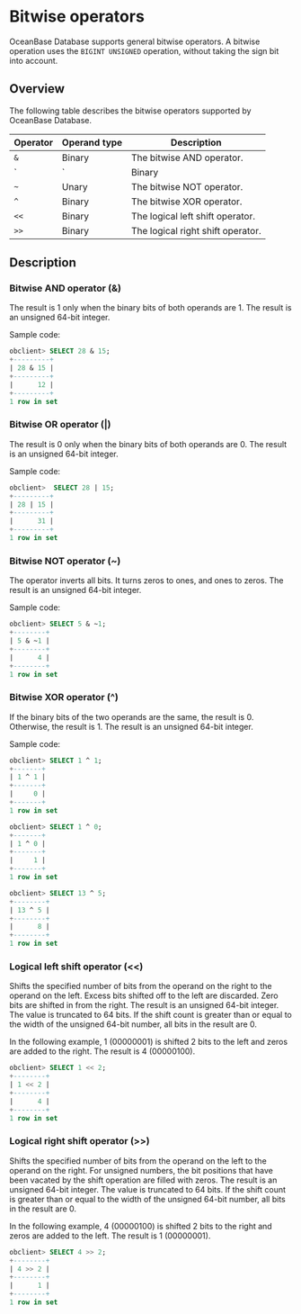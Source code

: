 # Bitwise operators

OceanBase Database supports general bitwise operators. A bitwise operation uses the `BIGINT UNSIGNED` operation, without taking the sign bit into account.

## Overview

The following table describes the bitwise operators supported by OceanBase Database.

| Operator | Operand type | Description |
|------|-------|------|
| `&` | Binary | The bitwise AND operator. |
| `|` | Binary | The bitwise OR operator. |
| `~` | Unary | The bitwise NOT operator. |
| `^` | Binary | The bitwise XOR operator. |
| `<<` | Binary | The logical left shift operator. |
| `>>` | Binary | The logical right shift operator. |

## Description

### Bitwise AND operator (\&)

The result is 1 only when the binary bits of both operands are 1. The result is an unsigned 64-bit integer.

Sample code:

```sql
obclient> SELECT 28 & 15;
+---------+
| 28 & 15 |
+---------+
|      12 |
+---------+
1 row in set
```

### Bitwise OR operator (\|)

The result is 0 only when the binary bits of both operands are 0. The result is an unsigned 64-bit integer.

Sample code:

```sql
obclient>  SELECT 28 | 15;
+---------+
| 28 | 15 |
+---------+
|      31 |
+---------+
1 row in set
```

### Bitwise NOT operator (\~)

The operator inverts all bits. It turns zeros to ones, and ones to zeros. The result is an unsigned 64-bit integer.

Sample code:

```sql
obclient> SELECT 5 & ~1;
+--------+
| 5 & ~1 |
+--------+
|      4 |
+--------+
1 row in set
```

### Bitwise XOR operator (^)

If the binary bits of the two operands are the same, the result is 0. Otherwise, the result is 1. The result is an unsigned 64-bit integer.

Sample code:

```sql
obclient> SELECT 1 ^ 1;
+-------+
| 1 ^ 1 |
+-------+
|     0 |
+-------+
1 row in set

obclient> SELECT 1 ^ 0;
+-------+
| 1 ^ 0 |
+-------+
|     1 |
+-------+
1 row in set

obclient> SELECT 13 ^ 5;
+--------+
| 13 ^ 5 |
+--------+
|      8 |
+--------+
1 row in set
```

### Logical left shift operator (\<\<)

Shifts the specified number of bits from the operand on the right to the operand on the left. Excess bits shifted off to the left are discarded. Zero bits are shifted in from the right. The result is an unsigned 64-bit integer. The value is truncated to 64 bits. If the shift count is greater than or equal to the width of the unsigned 64-bit number, all bits in the result are 0.

In the following example, 1 (00000001) is shifted 2 bits to the left and zeros are added to the right. The result is 4 (00000100).

```sql
obclient> SELECT 1 << 2;
+--------+
| 1 << 2 |
+--------+
|      4 |
+--------+
1 row in set
```

### Logical right shift operator (\>\>)

Shifts the specified number of bits from the operand on the left to the operand on the right. For unsigned numbers, the bit positions that have been vacated by the shift operation are filled with zeros. The result is an unsigned 64-bit integer. The value is truncated to 64 bits. If the shift count is greater than or equal to the width of the unsigned 64-bit number, all bits in the result are 0.

In the following example, 4 (00000100) is shifted 2 bits to the right and zeros are added to the left. The result is 1 (00000001).

```sql
obclient> SELECT 4 >> 2;
+--------+
| 4 >> 2 |
+--------+
|      1 |
+--------+
1 row in set
```
